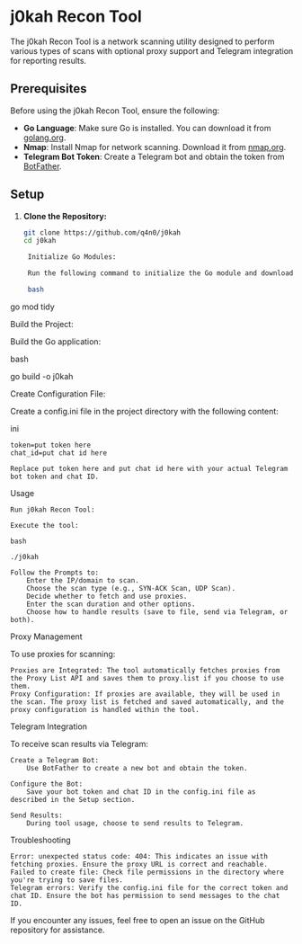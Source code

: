 # j0kah Recon Tool

The j0kah Recon Tool is a network scanning utility designed to perform various types of scans with optional proxy support and Telegram integration for reporting results.

## Prerequisites

Before using the j0kah Recon Tool, ensure the following:

- **Go Language**: Make sure Go is installed. You can download it from [golang.org](https://golang.org/dl/).
- **Nmap**: Install Nmap for network scanning. Download it from [nmap.org](https://nmap.org/download.html).
- **Telegram Bot Token**: Create a Telegram bot and obtain the token from [BotFather](https://core.telegram.org/bots#botfather).

## Setup

1. **Clone the Repository:**

   ```bash
   git clone https://github.com/q4n0/j0kah
   cd j0kah

    Initialize Go Modules:

    Run the following command to initialize the Go module and download dependencies:

    bash

go mod tidy

Build the Project:

Build the Go application:

bash

go build -o j0kah

Create Configuration File:

Create a config.ini file in the project directory with the following content:

ini

    token=put token here
    chat_id=put chat id here

    Replace put token here and put chat id here with your actual Telegram bot token and chat ID.

Usage

    Run j0kah Recon Tool:

    Execute the tool:

    bash

    ./j0kah

    Follow the Prompts to:
        Enter the IP/domain to scan.
        Choose the scan type (e.g., SYN-ACK Scan, UDP Scan).
        Decide whether to fetch and use proxies.
        Enter the scan duration and other options.
        Choose how to handle results (save to file, send via Telegram, or both).

Proxy Management

To use proxies for scanning:

    Proxies are Integrated: The tool automatically fetches proxies from the Proxy List API and saves them to proxy.list if you choose to use them.
    Proxy Configuration: If proxies are available, they will be used in the scan. The proxy list is fetched and saved automatically, and the proxy configuration is handled within the tool.

Telegram Integration

To receive scan results via Telegram:

    Create a Telegram Bot:
        Use BotFather to create a new bot and obtain the token.

    Configure the Bot:
        Save your bot token and chat ID in the config.ini file as described in the Setup section.

    Send Results:
        During tool usage, choose to send results to Telegram.

Troubleshooting

    Error: unexpected status code: 404: This indicates an issue with fetching proxies. Ensure the proxy URL is correct and reachable.
    Failed to create file: Check file permissions in the directory where you're trying to save files.
    Telegram errors: Verify the config.ini file for the correct token and chat ID. Ensure the bot has permission to send messages to the chat ID.

If you encounter any issues, feel free to open an issue on the GitHub repository for assistance.
